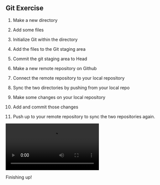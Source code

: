 ## Git Exercise

1. Make a new directory

3. Add some files

2. Initialize Git within the directory

4. Add the files to the Git staging area

5. Commit the git staging area to Head

6. Make a new remote repository on Github

7. Connect the remote repository to your local repository

8. Sync the two directories by pushing from your local repo

9. Make some changes on your local repository

10. Add and commit those changes

11. Push up to your remote repository to sync the two repositories again.

<video controls>
  <source src='https://s3-us-west-2.amazonaws.com/wwcode-webdev/git.ogg' type='video/ogg'>
</video>

<p class="closing">Finishing up!</p>